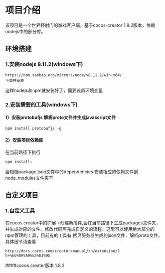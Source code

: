 # 项目介绍
该项目是一个世界杯射门的游戏客户端，基于cocos-creator 1.8.2版本，依赖nodejs中的部分库。

## 环境搭建
### 1.安装nodejs 8.11.2(windows下)

    https://npm.taobao.org/mirrors/node/v8.11.2/win-x64/
    下载并安装

这样nodejs和npm就安装好了，需要设置环境变量

### 2.安装需要的工具(windows下)
    
#### 1）安装protobufjs 解析proto文件并生成javascript文件

    npm install protobufjs -g

#### 2）安装项目依赖库
在当前路径下执行

    npm install;
会根据package.json文件中的dependencies 安装相应的依赖文件到node_modules文件夹下


## 自定义项目
### 1.自定义工具
在cocos creator中的扩展->创建新插件,会在当前路径下生成packages文件夹，并生成对应的文件。修改代码可完成自定义的流程。这里可以使用绝大部分的npm管理的工具，目前有的工具有:拷贝服务器生成的json文件，解析proto文件。具体细节请查看

    http://docs.cocos.com/creator/manual/zh/extension/?h=%E6%89%A9%E5%B1%95
    
####cocos creater版本
1.8.2
